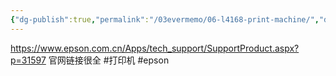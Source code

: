 ```yaml
---
{"dg-publish":true,"permalink":"/03evermemo/06-l4168-print-machine/","dgPassFrontmatter":true}
---
```



https://www.epson.com.cn/Apps/tech_support/SupportProduct.aspx?p=31597
官网链接很全
#打印机
#epson
